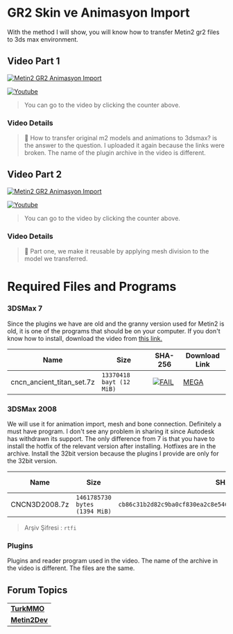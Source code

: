 # GR2 Skin ve Animasyon Import

With the method I will show, you will know how to transfer Metin2 gr2 files to 3ds max environment.


## Video Part 1

[![Metin2 GR2 Animasyon Import](https://img.youtube.com/vi/8X8nLBAVKMQ/0.jpg)](https://youtu.be/8X8nLBAVKMQ)

[![Youtube](https://img.shields.io/youtube/views/8X8nLBAVKMQ?style=social&label=Görüntüleme)](https://youtu.be/8X8nLBAVKMQ)

> You can go to the video by clicking the counter above.

### Video Details

> 💬 How to transfer original m2 models and animations to 3dsmax? is the answer to the question. I uploaded it again because the links were broken. The name of the plugin archive in the video is different.

## Video Part 2

[![Metin2 GR2 Animasyon Import](https://img.youtube.com/vi/LSAFjBPZq7U/0.jpg)](https://youtu.be/LSAFjBPZq7U)

[![Youtube](https://img.shields.io/youtube/views/LSAFjBPZq7U?style=social&label=Görüntüleme)](https://youtu.be/LSAFjBPZq7U)

> You can go to the video by clicking the counter above.

### Video Details

> 💬 Part one, we make it reusable by applying mesh division to the model we transferred.

# Required Files and Programs

### 3DSMax 7

Since the plugins we have are old and the granny version used for Metin2 is old, it is one of the programs that should be on your computer. If you don't know how to install, download the video from [this link.](https://mega.nz/file/UepmDSjC#-kUKlCMNgyfZPe0nXk5NYG2tG5EuhP5KeaLdGlAMLFU) 

| Name | Size | SHA-256 | Download Link |
| ---- | ----- | -- | ---- |
| cncn_ancient_titan_set.7z	| `13370418 bayt (12 MiB)` | [![FAIL](https://img.shields.io/static/v1?label=Virustotal&logo=virustotal&logoColor=black&labelColor=blue&message=88f24976169a205ab17278e99a24e0d7e3d05b1f66db9e6ca271d16fe9446fc6&color=9cf)](https://www.virustotal.com/gui/file/88f24976169a205ab17278e99a24e0d7e3d05b1f66db9e6ca271d16fe9446fc6?nocache=1) | [MEGA](https://mega.nz/file/VLpSwDSK#YFQ7c7XbfFIv6zndKToKykoPzFTTbVBf_WaPUoRpHwg)|

### 3DSMax 2008

We will use it for animation import, mesh and bone connection. Definitely a must have program.
I don't see any problem in sharing it since Autodesk has withdrawn its support. The only difference from 7 is that you have to install the hotfix of the relevant version after installing. Hotfixes are in the archive. Install the 32bit version because the plugins I provide are only for the 32bit version.

| Name | Size | SHA-256 | Download Link |
| --- | --- | ---- | --- |
| CNCN3D2008.7z | `1461785730 bytes (1394 MiB)` | `cb86c31b2d82c9ba0cf830ea2c8e546db11b625bd9f8835a9ff3140d14633026` | [MEGA](https://mega.nz/file/5fxACRjB#jqvGBHf4z-k52YBXzdZBkbDmm5Kqwcgna4d-ClDFDuY) |

> Arşiv Şifresi : `rtfi`


### Plugins

Plugins and reader program used in the video. The name of the archive in the video is different. The files are the same.

## Forum Topics

| |
| - |
| [**TurkMMO**](https://forum.turkmmo.com/konu/3763753-gr2-skin-ve-animasyon-import/) |
| [**Metin2Dev**](https://metin2.dev/topic/23981-import-gr2-with-skin-and-animation/)

